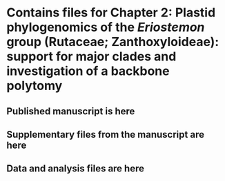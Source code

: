 # Contains files for Chapter 2: Plastid phylogenomics of the *Eriostemon* group (Rutaceae; Zanthoxyloideae): support for major clades and investigation of a backbone polytomy 

## Published manuscript is here
## Supplementary files from the manuscript are here
## Data and analysis files are here
